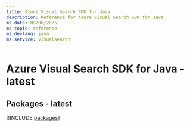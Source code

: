 ```yaml
---
title: Azure Visual Search SDK for Java
description: Reference for Azure Visual Search SDK for Java
ms.date: 08/06/2025
ms.topic: reference
ms.devlang: java
ms.service: visualsearch
---
```

# Azure Visual Search SDK for Java - latest
## Packages - latest
[!INCLUDE [packages](visual-search-index.md)]